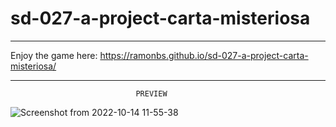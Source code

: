 # sd-027-a-project-carta-misteriosa

------------------------------------------------------------------------

Enjoy the game here: https://ramonbs.github.io/sd-027-a-project-carta-misteriosa/

------------------------------------------------------------------------
                                PREVIEW
                                
                                
![Screenshot from 2022-10-14 11-55-38](https://user-images.githubusercontent.com/70456830/195877769-559c97f0-d8ae-444f-be6f-cdac238d916c.png)

